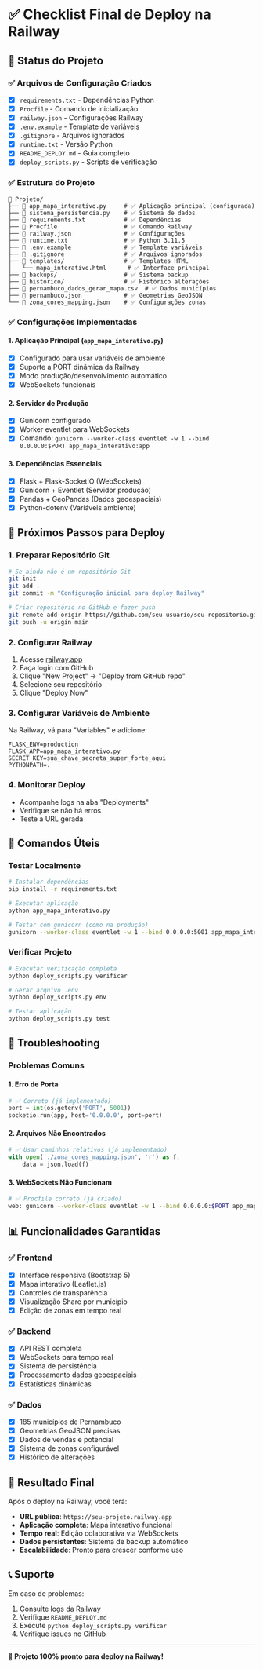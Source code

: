 # ✅ Checklist Final de Deploy na Railway

## 🎯 Status do Projeto

### ✅ Arquivos de Configuração Criados
- [x] `requirements.txt` - Dependências Python
- [x] `Procfile` - Comando de inicialização
- [x] `railway.json` - Configurações Railway
- [x] `.env.example` - Template de variáveis
- [x] `.gitignore` - Arquivos ignorados
- [x] `runtime.txt` - Versão Python
- [x] `README_DEPLOY.md` - Guia completo
- [x] `deploy_scripts.py` - Scripts de verificação

### ✅ Estrutura do Projeto
```
📁 Projeto/
├── 📄 app_mapa_interativo.py     # ✅ Aplicação principal (configurada)
├── 📄 sistema_persistencia.py    # ✅ Sistema de dados
├── 📄 requirements.txt           # ✅ Dependências
├── 📄 Procfile                   # ✅ Comando Railway
├── 📄 railway.json               # ✅ Configurações
├── 📄 runtime.txt                # ✅ Python 3.11.5
├── 📄 .env.example               # ✅ Template variáveis
├── 📄 .gitignore                 # ✅ Arquivos ignorados
├── 📁 templates/                 # ✅ Templates HTML
│   └── mapa_interativo.html      # ✅ Interface principal
├── 📁 backups/                   # ✅ Sistema backup
├── 📁 historico/                 # ✅ Histórico alterações
├── 📄 pernambuco_dados_gerar_mapa.csv  # ✅ Dados municípios
├── 📄 pernambuco.json            # ✅ Geometrias GeoJSON
└── 📄 zona_cores_mapping.json    # ✅ Configurações zonas
```

### ✅ Configurações Implementadas

#### 1. Aplicação Principal (`app_mapa_interativo.py`)
- [x] Configurado para usar variáveis de ambiente
- [x] Suporte a PORT dinâmica da Railway
- [x] Modo produção/desenvolvimento automático
- [x] WebSockets funcionais

#### 2. Servidor de Produção
- [x] Gunicorn configurado
- [x] Worker eventlet para WebSockets
- [x] Comando: `gunicorn --worker-class eventlet -w 1 --bind 0.0.0.0:$PORT app_mapa_interativo:app`

#### 3. Dependências Essenciais
- [x] Flask + Flask-SocketIO (WebSockets)
- [x] Gunicorn + Eventlet (Servidor produção)
- [x] Pandas + GeoPandas (Dados geoespaciais)
- [x] Python-dotenv (Variáveis ambiente)

## 🚀 Próximos Passos para Deploy

### 1. Preparar Repositório Git
```bash
# Se ainda não é um repositório Git
git init
git add .
git commit -m "Configuração inicial para deploy Railway"

# Criar repositório no GitHub e fazer push
git remote add origin https://github.com/seu-usuario/seu-repositorio.git
git push -u origin main
```

### 2. Configurar Railway
1. Acesse [railway.app](https://railway.app)
2. Faça login com GitHub
3. Clique "New Project" → "Deploy from GitHub repo"
4. Selecione seu repositório
5. Clique "Deploy Now"

### 3. Configurar Variáveis de Ambiente
Na Railway, vá para "Variables" e adicione:
```env
FLASK_ENV=production
FLASK_APP=app_mapa_interativo.py
SECRET_KEY=sua_chave_secreta_super_forte_aqui
PYTHONPATH=.
```

### 4. Monitorar Deploy
- Acompanhe logs na aba "Deployments"
- Verifique se não há erros
- Teste a URL gerada

## 🔧 Comandos Úteis

### Testar Localmente
```bash
# Instalar dependências
pip install -r requirements.txt

# Executar aplicação
python app_mapa_interativo.py

# Testar com gunicorn (como na produção)
gunicorn --worker-class eventlet -w 1 --bind 0.0.0.0:5001 app_mapa_interativo:app
```

### Verificar Projeto
```bash
# Executar verificação completa
python deploy_scripts.py verificar

# Gerar arquivo .env
python deploy_scripts.py env

# Testar aplicação
python deploy_scripts.py test
```

## 🐛 Troubleshooting

### Problemas Comuns

#### 1. Erro de Porta
```python
# ✅ Correto (já implementado)
port = int(os.getenv('PORT', 5001))
socketio.run(app, host='0.0.0.0', port=port)
```

#### 2. Arquivos Não Encontrados
```python
# ✅ Usar caminhos relativos (já implementado)
with open('./zona_cores_mapping.json', 'r') as f:
    data = json.load(f)
```

#### 3. WebSockets Não Funcionam
```bash
# ✅ Procfile correto (já criado)
web: gunicorn --worker-class eventlet -w 1 --bind 0.0.0.0:$PORT app_mapa_interativo:app
```

## 📊 Funcionalidades Garantidas

### ✅ Frontend
- [x] Interface responsiva (Bootstrap 5)
- [x] Mapa interativo (Leaflet.js)
- [x] Controles de transparência
- [x] Visualização Share por município
- [x] Edição de zonas em tempo real

### ✅ Backend
- [x] API REST completa
- [x] WebSockets para tempo real
- [x] Sistema de persistência
- [x] Processamento dados geoespaciais
- [x] Estatísticas dinâmicas

### ✅ Dados
- [x] 185 municípios de Pernambuco
- [x] Geometrias GeoJSON precisas
- [x] Dados de vendas e potencial
- [x] Sistema de zonas configurável
- [x] Histórico de alterações

## 🎉 Resultado Final

Após o deploy na Railway, você terá:

- **URL pública**: `https://seu-projeto.railway.app`
- **Aplicação completa**: Mapa interativo funcional
- **Tempo real**: Edição colaborativa via WebSockets
- **Dados persistentes**: Sistema de backup automático
- **Escalabilidade**: Pronto para crescer conforme uso

## 📞 Suporte

Em caso de problemas:
1. Consulte logs da Railway
2. Verifique `README_DEPLOY.md`
3. Execute `python deploy_scripts.py verificar`
4. Verifique issues no GitHub

---

**🚀 Projeto 100% pronto para deploy na Railway!**